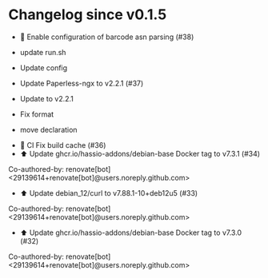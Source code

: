 # Changelog since v0.1.5
- 🚀 Enable configuration of barcode asn parsing (#38)

* update run.sh

* Update config 
- Update Paperless-ngx to v2.2.1 (#37)

* Update to v2.2.1

* Fix format

* move declaration 
- 🐛 CI Fix build cache (#36) 
- ⬆️ Update ghcr.io/hassio-addons/debian-base Docker tag to v7.3.1 (#34)

Co-authored-by: renovate[bot] <29139614+renovate[bot]@users.noreply.github.com> 
- ⬆️ Update debian_12/curl to v7.88.1-10+deb12u5 (#33)

Co-authored-by: renovate[bot] <29139614+renovate[bot]@users.noreply.github.com> 
- ⬆️ Update ghcr.io/hassio-addons/debian-base Docker tag to v7.3.0 (#32)

Co-authored-by: renovate[bot] <29139614+renovate[bot]@users.noreply.github.com> 
